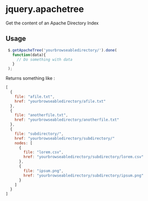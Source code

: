 jquery.apachetree
=================

Get the content of an Apache Directory Index

Usage 
-----

```javascript
 $.getApacheTree('yourbrowseabledirectory/').done(
   function(data){
     // Do something with data
   }
 );
```

Returns something like :
```javascript
[
  {
    file: "afile.txt",
    href: "yourbrowseabledirectory/afile.txt"
  },
  {
    file: "anotherfile.txt",
    href: "yourbrowseabledirectory/anotherfile.txt"
  },
  {
    file: "subdirectory/",
    href: "yourbrowseabledirectory/subdirectory/"
    nodes: [
      {
        file: "lorem.csv",
        href: "yourbrowseabledirectory/subdirectory/lorem.csv"
      },
      {
        file: "ipsum.png",
        href: "yourbrowseabledirectory/subdirectory/ipsum.png"
      }
    ]
  }
]
```
